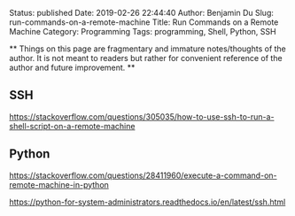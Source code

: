 Status: published
Date: 2019-02-26 22:44:40
Author: Benjamin Du
Slug: run-commands-on-a-remote-machine
Title: Run Commands on a Remote Machine
Category: Programming
Tags: programming, Shell, Python, SSH

**
Things on this page are fragmentary and immature notes/thoughts of the author.
It is not meant to readers but rather for convenient reference of the author and future improvement.
**

## SSH

https://stackoverflow.com/questions/305035/how-to-use-ssh-to-run-a-shell-script-on-a-remote-machine

## Python

https://stackoverflow.com/questions/28411960/execute-a-command-on-remote-machine-in-python

https://python-for-system-administrators.readthedocs.io/en/latest/ssh.html
